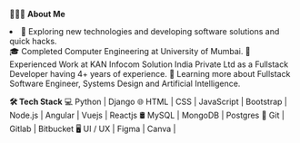 👨🏻‍💻 **About Me**
<li>🤔   Exploring new technologies and developing software solutions and quick hacks.</li>
🎓   Completed Computer Engineering at University of Mumbai.
💼   Experienced Work at KAN Infocom Solution India Private Ltd  as a Fullstack Developer having 4+ years of experience.
🌱   Learning more about Fullstack Software Engineer, Systems Design and Artificial Intelligence.

**🛠 Tech Stack**
💻   Python | Django
🌐   HTML | CSS | JavaScript | Bootstrap | Node.js | Angular | Vuejs | Reactjs
🛢   MySQL | MongoDB | Postgres
🔧   Git | Gitlab | Bitbucket
🖥   UI / UX | Figma | Canva |

<!---
suyogpawar460/suyogpawar460 is a ✨ special ✨ repository because its `README.md` (this file) appears on your GitHub profile.
You can click the Preview link to take a look at your changes.
--->
